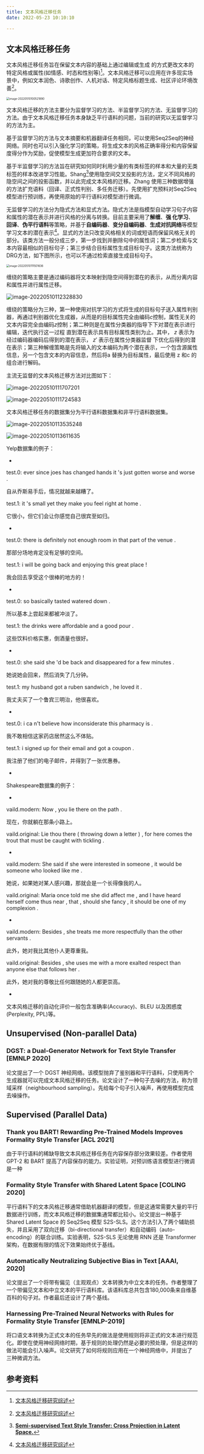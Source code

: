 ```yaml
---
title: 文本风格迁移任务
date: 2022-05-23 10:10:10

---
```




## 文本风格迁移任务

文本风格迁移任务旨在保留文本内容的基础上通过编辑或生成 的方式更改文本的特定风格或属性(如情感、时态和性别等)[^1]。文本风格迁移可以应用在许多现实场景中，例如文本润色、诗歌创作、人机对话、特定风格标题生成、社区评论环境改善[^1]。

<img src="https://raw.githubusercontent.com/Moriarty12138/PictureBed/main/img/202205101005657.png" alt="image-20220510100521890" style="zoom:50%;" />

文本风格迁移的方法主要分为监督学习的方法、半监督学习的方法、无监督学习的方法。由于文本风格迁移任务本身缺乏平行语料的问题，当前的研究以无监督学习的方法为主。

基于监督学习的方法与文本摘要和机器翻译任务相同，可以使用Seq2Seq的神经网络。同时也可以引入强化学习的策略，将生成文本的风格正确率得分和内容保留度得分作为奖励，促使模型生成更加符合要求的文本。

基于半监督学习的方法旨在研究如何同时利用少量的有类标签的样本和大量的无类标签的样本改进学习性能。Shang[^3]使用隐空间交叉投影的方法，定义不同风格的隐空间之间的投影函数，并以此完成文本风格的迁移。Zhang 使用三种数据增强的方法扩充语料（回译、正式性判别、多任务迁移）。先使用扩充预料对Seq2Seq模型进行预训练，再使用原始的平行语料对模型进行微调。

无监督学习的方法分为隐式方法和显式方法。隐式方法是指模型自动学习句子内容和属性的潜在表示并进行风格的分离与转换。目前主要采用了**解缠**、**强 化学习**、**回译**、**伪平行语料**等策略，并基于**自编码器**、**变分自编码器**、**生成对抗网络**等模型学习文本的潜在表示[^1]。显式的方法只改变风格相关的词或短语而保留风格无关的部分。该类方法一般分成三步，第一步找到并删除句中的属性词；第二步检索与文本内容最相似的目标句子；第三步结合目标属性生成目标句子。这类方法统称为DRG方法，如下图所示，也可以不通过检索直接生成目标句子。

<img src="https://raw.githubusercontent.com/Moriarty12138/PictureBed/main/img/202205101115938.png" alt="image-20220510111501636" style="zoom:50%;" />

缠绕的策略主要是通过编码器将文本映射到隐空间得到潜在的表示，从而分离内容和属性并进行属性迁移。

![image-20220510112328830](https://raw.githubusercontent.com/Moriarty12138/PictureBed/main/img/202205101123069.png)

缠绕的策略分为三种，第一种使用对抗学习的方式将生成的目标句子送入属性判别器，再通过判别器优化生成器，从而是的目标属性完全由编码$c$控制，属性无关的文本内容完全由编码$z$控制；第二种则是在属性分类器的指导下下对潜在表示进行编辑，迭代执行这一过程 直到潜在表示具有目标属性类别为止。其中， $z$ 表示为经过编码器编码后得到的潜在表示， $z'$ 表示在属性分类器监督 下优化后得到的潜在表示；第三种解缠策略是先将输入的文本编码为两个潜在表示，一个包含源属性信息，另一个包含文本的内容信息，然后将a 替换为目标属性，最后使用 z 和c 的组合进行解码。

主流无监督的文本风格迁移方法对比图如下：

![image-20220510111707201](https://raw.githubusercontent.com/Moriarty12138/PictureBed/main/img/202205101117442.png)

![image-20220510111724583](https://raw.githubusercontent.com/Moriarty12138/PictureBed/main/img/202205101117695.png)

文本风格迁移任务的数据集分为平行语料数据集和非平行语料数据集。

![image-20220510113535248](https://raw.githubusercontent.com/Moriarty12138/PictureBed/main/img/202205101135619.png)

![image-20220510113611635](https://raw.githubusercontent.com/Moriarty12138/PictureBed/main/img/202205101136854.png)

Yelp数据集的例子：

-

test.0: ever since joes has changed hands it 's just gotten worse and worse .

自从乔斯易手后，情况就越来越糟了。 

test.1: it 's small yet they make you feel right at home .

它很小，但它们会让你感觉自己很宾至如归。

-

test.0: there is definitely not enough room in that part of the venue .

那部分场地肯定没有足够的空间。 

test.1: i will be going back and enjoying this great place !

 我会回去享受这个很棒的地方的！ 

-

test.0: so basically tasted watered down .

所以基本上尝起来都被冲淡了。 

test.1: the drinks were affordable and a good pour .

这些饮料价格实惠，倒酒量也很好。 

-

test.0: she said she 'd be back and disappeared for a few minutes .

她说她会回来，然后消失了几分钟。 

test.1: my husband got a ruben sandwich , he loved it .

我丈夫买了一个鲁宾三明治，他很喜欢。

-

test.0: i ca n't believe how inconsiderate this pharmacy is .

我不敢相信这家药店居然这么不体贴。 

test.1: i signed up for their email and got a coupon .

 我注册了他们的电子邮件，并得到了一张优惠券。 

-



Shakespeare数据集的例子：

-

vaild.modern: Now , you lie there on the path .

现在，你就躺在那条小路上。

vaild.original: Lie thou there ( throwing down a letter ) , for here comes the trout that must be caught with tickling .

-

vaild.modern: She said if she were interested in someone , it would be someone who looked like me .

她说，如果她对某人感兴趣，那就会是一个长得像我的人。 

vaild.original: Maria once told me she did affect me , and I have heard herself come thus near , that , should she fancy , it should be one of my complexion .

-

vaild.modern: Besides , she treats me more respectfully than the other servants .

此外，她对我比其他仆人更尊重我。 

vaild.original: Besides , she uses me with a more exalted respect than anyone else that follows her .

此外，她对我的尊敬比任何跟随她的人都更崇高。 

-



文本风格迁移的自动化评价一般包含准确率(Accuracy)、BLEU 以及困惑度(Perplexity, PPL)等。





## Unsupervised (Non-parallel Data)

### DGST: a Dual-Generator Network for Text Style Transfer [EMNLP 2020]



论文提出了一个 DGST 神经网络。该模型抛弃了鉴别器和平行语料，只使用两个生成器就可以完成文本风格迁移的任务。论文设计了一种句子去噪的方法，称为领域采样（neighbourhood sampling）。先给每个句子引入噪声，再使用模型完成去噪操作。



## Supervised (Parallel Data)

### Thank you BART!  Rewarding Pre-Trained Models Improves Formality Style Transfer [ACL 2021]

由于平行语料的稀缺导致文本风格迁移任务在内容保存部分效果较差。作者使用 GPT-2 和 BART 提高了内容保存的能力。实验证明，对预训练语言模型进行微调是一种











### Formality Style Transfer with Shared Latent Space [COLING 2020]

平行语料下的文本风格迁移通常借助机器翻译的模型，但是这通常需要大量的平行数据进行训练，而文本风格迁移的数据集通常都比较小。论文提出一种基于 Shared Latent Space 的 Seq2Seq 模型 S2S-SLS。这个方法引入了两个辅助损失，并且采用了双向迁移（bi-directional transfer）和自动编码（auto-encoding）的联合训练。实验表明，S2S-SLS 无论使用 RNN 还是 Transformer 架构，在数据有限的情况下效果始终优于基线。





### Automatically Neutralizing Subjective Bias in Text [AAAI, 2020]

论文提出了一个将带有偏见（主观观点）文本转换为中立文本的任务。作者整理了一个带偏见文本和中立文本的平行语料库。该语料库总共包含180,000条来自维基百科的句子对。作者最后还设计了两个基线。





### Harnessing Pre-Trained Neural Networks with Rules for Formality Style Transfer [EMNLP-2019]

将口语文本转换为正式文本的任务早先的做法是使用规则将非正式的文本进行规范化。即使在使用神经网络时期，基于规则的处理仍然是必要的预处理，但是这样的做法可能会引入噪声。论文研究了如何将规则应用在一个神经网络中，并提出了 三种微调方法。















## 参考资料

[^1]: [文本风格迁移研究综述](http://www.jos.org.cn/jos/article/abstract/6544)
[^2]: [**DGST: a Dual-Generator Network for Text Style Transfer**](https://readpaper.com/paper/3097466938)
[^3]: [**Semi-supervised Text Style Transfer: Cross Projection in Latent Space.**](https://readpaper.com/paper/2971232986)
[^4]: [CycleGAN简介](https://zhuanlan.zhihu.com/p/507840466)
[^5]: [**Formality Style Transfer with Shared Latent Space**](https://readpaper.com/paper/3115113481)
[^6]: [**Automatically Neutralizing Subjective Bias in Text**](

